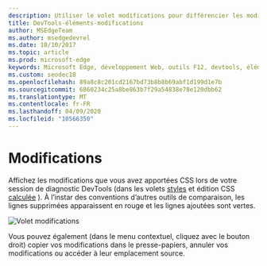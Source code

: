 ```yaml
---
description: Utiliser le volet modifications pour différencier les modifications CSS apportées lors du débogage de votre page
title: DevTools-éléments-modifications
author: MSEdgeTeam
ms.author: msedgedevrel
ms.date: 10/10/2017
ms.topic: article
ms.prod: microsoft-edge
keywords: Microsoft Edge, développement Web, outils F12, devtools, éléments, modifications CSS et différences CSS
ms.custom: seodec18
ms.openlocfilehash: 89a8c8c201cd2167bd73b8b8b69abf1d199d1e7b
ms.sourcegitcommit: 6860234c25a8be863b7f29a54838e78e120dbb62
ms.translationtype: MT
ms.contentlocale: fr-FR
ms.lasthandoff: 04/09/2020
ms.locfileid: "10566350"
---
```

# Modifications
Affichez les modifications que vous avez apportées CSS lors de votre session de diagnostic DevTools (dans les volets [styles](./styles.md) et édition CSS [calculée](./computed.md) ). À l’instar des conventions d’autres outils de comparaison, les lignes supprimées apparaissent en rouge et les lignes ajoutées sont vertes.

![Volet modifications](../media/elements_changes.png)

Vous pouvez également (dans le menu contextuel, cliquez avec le bouton droit) copier vos modifications dans le presse-papiers, annuler vos modifications ou accéder à leur emplacement source.